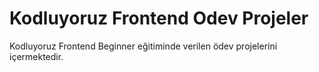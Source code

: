 # Kodluyoruz Frontend Odev Projeler

Kodluyoruz Frontend Beginner eğitiminde verilen ödev projelerini içermektedir.
